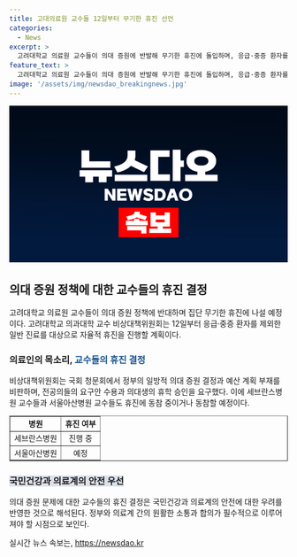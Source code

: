 ```yaml
---
title: 고대의료원 교수들 12일부터 무기한 휴진 선언
categories:
  - News
excerpt: >
  고려대학교 의료원 교수들이 의대 증원에 반발해 무기한 휴진에 돌입하며, 응급·중증 환자를 제외한 일반 진료를 중단하고자 합니다. 이에 대한 비대위의 입장문은 정부의 일방적 증원 결정과 예산 부족을 비판하며, 전공의들의 요구 수용과 휴학 승인을 촉구하고 있습니다. 세브란스병원과 서울아산병원의 교수들 또한 무기한 휴진에 돌입했거나 돌입할 예정입니다.
feature_text: >
  고려대학교 의료원 교수들이 의대 증원에 반발해 무기한 휴진에 돌입하며, 응급·중증 환자를 제외한 일반 진료를 중단하고자 합니다. 이에 대한 비대위의 입장문은 정부의 일방적 증원 결정과 예산 부족을 비판하며, 전공의들의 요구 수용과 휴학 승인을 촉구하고 있습니다. 세브란스병원과 서울아산병원의 교수들 또한 무기한 휴진에 돌입했거나 돌입할 예정입니다.
image: '/assets/img/newsdao_breakingnews.jpg'
---
```


<p><img src="/assets/img/newsdao_breakingnews.jpg" alt="firstkoreanews 속보" /></p>

<h2 data-ke-size="size26">의대 증원 정책에 대한 교수들의 휴진 결정</h2>

<p data-ke-size="size16">고려대학교 의료원 교수들이 의대 증원 정책에 반대하며 집단 무기한 휴진에 나설 예정이다. 고려대학교 의과대학 교수 비상대책위원회는 12일부터 응급·중증 환자를 제외한 일반 진료를 대상으로 자율적 휴진을 진행할 계획이다.</p>

<h3>의료인의 목소리, <b><span style="color: #1a5490;">교수들의 휴진 결정</span></b></h3>

<p data-ke-size="size16">비상대책위원회는 국회 청문회에서 정부의 일방적 의대 증원 결정과 예산 계획 부재를 비판하며, 전공의들의 요구안 수용과 의대생의 휴학 승인을 요구했다. 이에 세브란스병원 교수들과 서울아산병원 교수들도 휴진에 동참 중이거나 동참할 예정이다.</p>

<table style="width: 100%;" border="1">
<tbody>
<tr>
<td style="text-align: center; height: 17px;"><b>병원</b></td>
<td style="text-align: center; height: 17px;"><b>휴진 여부</b></td>
</tr>
<tr>
<td style="text-align: center; height: 17px;">세브란스병원</td>
<td style="text-align: center; height: 17px;">진행 중</td>
</tr>
<tr>
<td style="text-align: center; height: 17px;">서울아산병원</td>
<td style="text-align: center; height: 17px;">예정</td>
</tr>
</tbody>
</table>

<h3><b><span style="background-color: #21538527;">국민건강과 의료계의 안전 우선</span></b></h3>

<p data-ke-size="size16">의대 증원 문제에 대한 교수들의 휴진 결정은 국민건강과 의료계의 안전에 대한 우려를 반영한 것으로 해석된다. 정부와 의료계 간의 원활한 소통과 합의가 필수적으로 이루어져야 할 시점으로 보인다.</p>
실시간 뉴스 속보는, <a href="https://newsdao.kr" rel="dofollow">https://newsdao.kr</a>


